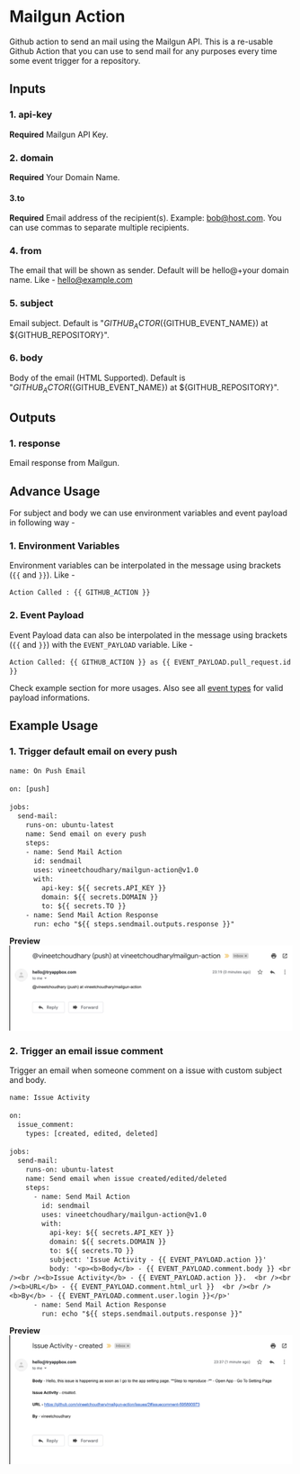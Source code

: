 # Mailgun Action
Github action to send an mail using the Mailgun API. This is a re-usable Github Action that you can use to send mail for any purposes every time some event trigger for a repository. 

## Inputs

### 1. api-key
**Required** Mailgun API Key.

### 2. domain
**Required** Your Domain Name.

#### 3.to
**Required** Email address of the recipient(s). Example: bob@host.com. You can use commas to separate multiple recipients.

### 4. from
The email that will be shown as sender. Default will be hello@+your domain name. Like - hello@example.com

### 5. subject
Email subject. Default is "${GITHUB_ACTOR} (${GITHUB_EVENT_NAME}) at ${GITHUB_REPOSITORY}".

### 6. body
Body of the email (HTML Supported). Default is "${GITHUB_ACTOR} (${GITHUB_EVENT_NAME}) at ${GITHUB_REPOSITORY}".

## Outputs

### 1. response
Email response from Mailgun.

## Advance Usage
For subject and body we can use environment variables and event payload in following way - 

### 1. Environment Variables
Environment variables can be interpolated in the message using brackets (`{{` and `}}`). Like -
```
Action Called : {{ GITHUB_ACTION }}
```

### 2. Event Payload
Event Payload data can also be interpolated in the message using brackets (`{{` and `}}`) with the `EVENT_PAYLOAD` variable. Like - 

```
Action Called: {{ GITHUB_ACTION }} as {{ EVENT_PAYLOAD.pull_request.id }}
```
Check example section for more usages. Also see all [event types](https://developer.github.com/v3/activity/events/types/) for valid payload informations.


## Example Usage

### 1. Trigger default email on every push

```
name: On Push Email

on: [push]

jobs:
  send-mail:
    runs-on: ubuntu-latest
    name: Send email on every push
    steps:
    - name: Send Mail Action
      id: sendmail
      uses: vineetchoudhary/mailgun-action@v1.0
      with:
        api-key: ${{ secrets.API_KEY }}
        domain: ${{ secrets.DOMAIN }}
        to: ${{ secrets.TO }}
    - name: Send Mail Action Response
      run: echo "${{ steps.sendmail.outputs.response }}"
```

**Preview**
![](/docs/images/OnPush.png)

### 2. Trigger an email issue comment
Trigger an email when someone comment on a issue with custom subject and body.

```
name: Issue Activity

on:
  issue_comment:
    types: [created, edited, deleted]
    
jobs:
  send-mail:
    runs-on: ubuntu-latest
    name: Send email when issue created/edited/deleted
    steps:
      - name: Send Mail Action
        id: sendmail
        uses: vineetchoudhary/mailgun-action@v1.0
        with:
          api-key: ${{ secrets.API_KEY }}
          domain: ${{ secrets.DOMAIN }}
          to: ${{ secrets.TO }}
          subject: 'Issue Activity - {{ EVENT_PAYLOAD.action }}'
          body: '<p><b>Body</b> - {{ EVENT_PAYLOAD.comment.body }} <br /><br /><b>Issue Activity</b> - {{ EVENT_PAYLOAD.action }}.  <br /><br /><b>URL</b> - {{ EVENT_PAYLOAD.comment.html_url }}  <br /><br /><b>By</b> - {{ EVENT_PAYLOAD.comment.user.login }}</p>' 
      - name: Send Mail Action Response
        run: echo "${{ steps.sendmail.outputs.response }}" 
```

**Preview**
![](/docs/images/IssueComment.png)
